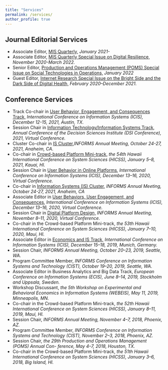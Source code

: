 ```yaml
---
title: "Services"
permalink: /services/
author_profile: true
---
```


## Journal Editorial Services
- Associate Editor, [MIS Quarterly,](https://misq.org/board/) *January 2021-*
- Associate Editor, [MIS Quarterly Special Issue on Digital Resilience,](https://misq.org/skin/frontend/default/misq/pdf/CurrentCalls/DigitalResilience.pdf) *November 2020-March 2022.*
- Senior Editor, [Production and Operations Management (POMS) Special Issue on Social Technologies in Operations,](https://www.poms.org/POM%20Social%20Technology%20special%20issue.pdf) *January 2022*
- Guest Editor, [Internet Research Special Issue on the Bright Side and the Dark Side of Digital Health,](https://www.emeraldgrouppublishing.com/journal/intr/bright-side-and-dark-side-digital-health) *February 2020–December 2021.*

## Conference Services
- Track Co-chair in [User Behavior, Engagement, and Consequences Track,](https://icis2021.aisconferences.org/track-descriptions/#toggle-id-21) *International Conference on Information Systems (ICIS), December 12-15, 2021, Austin, TX.*
- Session Chair in [Information Technology/Information Systems Track,](https://decisionsciences.org/annual-conferences/national-dsi/tracks-and-track-chairs/information-technology-management/) *Annual Conference of the Decision Sciences Institute (DSI Conference), 2021, Virtual Conference.*
- Cluster Co-chair in [IS Cluster,](http://meetings2.informs.org/wordpress/anaheim2021/cluster-listings/)*INFORMS Annual Meeting, October 24-27, 2021, Anaheim, CA.*
- Co-chair in [Crowd-based Platform Mini-track,](https://hicss.hawaii.edu/tracks-54/internet-and-the-digital-economy/#crowd-based-platforms-minitrack) *the 54th Hawaii International Conference on System Sciences (HICSS), January 5–8, 2021, Kauai, HI.*
- Session Chair in [User Behavior in Online Platforms,](https://icis2020.aisconferences.org/schedule-program/) *International Conference on Information Systems (ICIS), December 13–16, 2020, Virtual Conference.*
- Co-chair in [Information Systems (IS) Cluster,](http://meetings2.informs.org/wordpress/anaheim2021/cluster-listings/) *INFORMS Annual Meeting, October 24-27, 2021, Anaheim, CA*
- Associate Editor in [User Behaviors, User Engagement, and Consequences,](https://icis2020.aisconferences.org/track-descriptions/#toggle-id-9) *International Conference on Information Systems (ICIS), December 13–16, 2020, Virtual Conference.*
- Session Chair in [Digital Platform Design,](https://www.abstractsonline.com/pp8/#!/9022/session/2265) *INFORMS Annual Meeting, November 8–11, 2020, Virtual Conference.*
- Co-chair in the Crowd-based Platform Mini-track, *the 53th Hawaii International Conference on System Sciences (HICSS), January 7–10, 2020, Maui, HI.*
- Associate Editor in [Economics and IS Track,](https://icis2019.aisconferences.org/submissions/track-descriptions/#toggle-id-23) *International Conference on Information Systems (ICIS), December 15–18, 2019, Munich, Germany.*
- Session Chair, *INFORMS Annual Meeting, October 20–23, 2019, Seattle, WA.*
- Program Committee Member, *INFORMS Conference on Information Systems and Technology (CIST), October 19–20, 2019, Seattle, WA.*
- Associate Editor in Business Analytics and Big Data Track, *European Conference on Information Systems (ECIS), June 8–14, 2019, Stockholm and Uppsala, Sweden.*
- Workshop Discussant, *the 5th Workshop on Experimental and Behavioral Economics in Information Systems (WEBEIS), May 11, 2019, Minneapolis, MN.*
- Co-chair in the Crowd-based Platform Mini-track, *the 52th Hawaii International Conference on System Sciences (HICSS), January 8–11, 2019, Maui, HI.*
- Session Chair, *INFORMS Annual Meeting, November 4–7, 2018, Phoenix, AZ.*
- Program Committee Member, *INFORMS Conference on Information Systems and Technology (CIST), November 2–3, 2018, Phoenix, AZ.*
- Session Chair, *the 29th Production and Operations Management (POMS) Annual Con- ference, May 4–7, 2018, Houston, TX.*
- Co-chair in the Crowd-based Platform Mini-track, *the 51th Hawaii International Conference on System Sciences (HICSS), January 3–6, 2018, Big Island, HI.*

 
<!-- <hr style="clear:both;visibility: hidden;" />   -->

<!-- ## PhD Students Supervision and Placement

- Chen Liang (co-chair), Assistant Professor, University of Connecticut
- Ying Liu (co-chair), Assistant Professor, University of Massachusetts Amherst
- Cheng Chen (member), Assistant Professor, University of Wisconsin-Milwaukee
- Qinglai He (co-chair), current ASU PhD student
- Keran Zhao (member), current UIC PhD student -->
<!-- 
## Visiting Students/Faculty & Postdocs

- Lingli Wang (2019-2020), Tsinghua University
- Rui Gu (2018-2019), University of International Business and Economics
 -->
